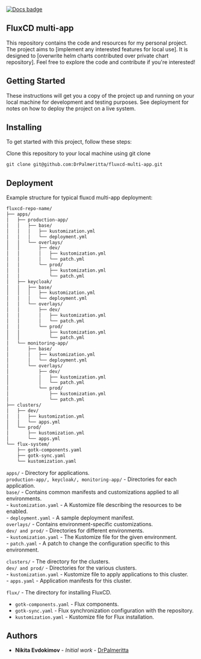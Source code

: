 [![Docs badge](https://img.shields.io/badge/docs-latest-brightgreen.svg)](https://fluxcd.io/)

## FluxCD multi-app

This repository contains the code and resources for my personal project. The project aims to [implement any interested features for local use]. It is designed to [overwrite helm charts contributed over private chart repository]. Feel free to explore the code and contribute if you're interested!

## Getting Started

These instructions will get you a copy of the project up and running on your local machine for development and testing purposes. See deployment for notes on how to deploy the project on a live system.

## Installing

To get started with this project, follow these steps:

Clone this repository to your local machine using git clone

```
git clone git@github.com:DrPalmeritta/fluxcd-multi-app.git
```

## Deployment

Example structure for typical fluxcd multi-app deployment:

```bash
fluxcd-repo-name/
├── apps/
│   ├── production-app/
│   │   ├── base/
│   │   │   ├── kustomization.yml
│   │   │   └── deployment.yml
│   │   └── overlays/
│   │       ├── dev/
│   │       │   ├── kustomization.yml
│   │       │   └── patch.yml
│   │       └── prod/
│   │           ├── kustomization.yml
│   │           └── patch.yml
│   ├── keycloak/
│   │   ├── base/
│   │   │   ├── kustomization.yml
│   │   │   └── deployment.yml
│   │   └── overlays/
│   │       ├── dev/
│   │       │   ├── kustomization.yml
│   │       │   └── patch.yml
│   │       └── prod/
│   │           ├── kustomization.yml
│   │           └── patch.yml
│   └── monitoring-app/
│       ├── base/
│       │   ├── kustomization.yml
│       │   └── deployment.yml
│       └── overlays/
│           ├── dev/
│           │   ├── kustomization.yml
│           │   └── patch.yml
│           └── prod/
│               ├── kustomization.yml
│               └── patch.yml
├── clusters/
│   ├── dev/
│   │   ├── kustomization.yml
│   │   └── apps.yml
│   └── prod/
│       ├── kustomization.yml
│       └── apps.yml
└── flux-system/
    ├── gotk-components.yaml
    ├── gotk-sync.yaml
    └── kustomization.yaml

```

`apps/` - Directory for applications.<br />
  `production-app/, keycloak/, monitoring-app/` - Directories for each application.<br />
    `base/` - Contains common manifests and customizations applied to all environments.<br />
      - `kustomization.yaml` - A Kustomize file describing the resources to be enabled.<br />
      - `deployment.yaml` - A sample deployment manifest.<br />
    `overlays/` - Contains environment-specific customizations.<br />
      `dev/ and prod/` - Directories for different environments.<br />
        - `kustomization.yaml` - The Kustomize file for the given environment.<br />
        - `patch.yaml` - A patch to change the configuration specific to this environment.<br />

`clusters/` - The directory for the clusters.<br />
  `dev/ and prod/` - Directories for the various clusters.<br />
    - `kustomization.yaml` - Kustomize file to apply applications to this cluster.<br />
    - `apps.yaml` - Application manifests for this cluster.<br />

`flux/` - The directory for installing FluxCD.<br />
  - `gotk-components.yaml` - Flux components.<br />
  - `gotk-sync.yaml` - Flux synchronization configuration with the repository.<br />
  - `kustomization.yaml` - Kustomize file for Flux installation.<br />

## Authors

* **Nikita Evdokimov** - *Initial work* - [DrPalmeritta](https://github.com/DrPalmeritta)
